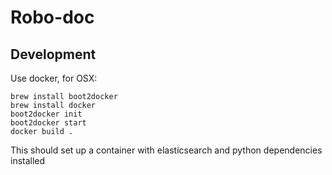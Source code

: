 # Robo-doc

## Development

Use docker, for OSX:

    brew install boot2docker
    brew install docker
    boot2docker init
    boot2docker start
    docker build .

This should set up a container with elasticsearch and python dependencies installed
